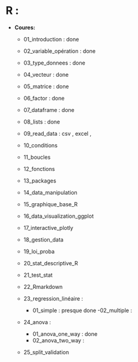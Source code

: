 # R :

- **Coures:**
    - 01_introduction : done 
    - 02_variable_opération : done 
    - 03_type_donnees : done 
    - 04_vecteur : done 
    - 05_matrice : done
    - 06_factor : done
    - 07_dataframe : done 
    - 08_lists : done 
    - 09_read_data : csv , excel , 
    - 10_conditions
    - 11_boucles
    - 12_fonctions
    - 13_packages
    - 14_data_manipulation
    - 15_graphique_base_R
    - 16_data_visualization_ggplot
    - 17_interactive_plotly
    - 18_gestion_data
    - 19_loi_proba
    - 20_stat_descriptive_R
    - 21_test_stat
    - 22_Rmarkdown
    - 23_regression_linéaire : 
        - 01_simple : presque done 
        -02_multiple : 

    - 24_anova : 
        - 01_anova_one_way : done
        - 02_anova_two_way :
 
    - 25_split_validation 


